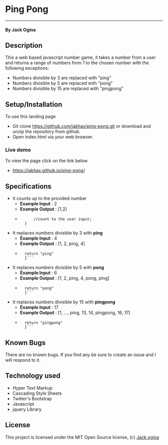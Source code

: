 Ping Pong
===================

- - - - 
#### By **Jack Ogina**

## Description ##
This a web based javascript number game, it takes a number from a user and returns a range of numbers from 1 to the chosen number with the following exceptions:
* Numbers divisible by 3 are replaced with "ping"
* Numbers divisible by 5 are replaced with "pong"
* Numbers divisible by 15 are replaced with "pingpong"

## Setup/Installation ##
To use this landing page 
* Git clone https://github.com/jakhax/ping-pong.git or download and unzip the repository from github.
* Open index.html via your web browser.

### Live demo ###
To view the page click on the link below
* https://jakhax.github.io/ping-pong/

## Specifications ##
* It counts up to the provided number
    * **Example Input** :  2
    * **Example Output** : [1,2]
    * ```for(var i=1; i<=userInput; i+=1){
			//count to the user input;
		}
	  ```
* It replaces numbers divisible by 3 with **ping**
    * **Example Input** :  4
    * **Example Output** : [1, 2, ping, 4]
    * ```if(number % 3===0){
		return "ping"
		}```
* It replaces numbers divisible by 5 with **pong**
    * **Example Input** :  6
    * **Example Output** : [1, 2, ping, 4, pong, ping]
    * ```if(number % 5===0){
		return "pong"
		}```
* It replaces numbers divisible by 15 with **pingpong**
    * **Example Input** :  17
    * **Example Output** : [1, ..., ping, 13, 14, pingpong, 16, 17]
    * ```if(number % 15===0){
		return "pingpong"
		}```

## Known Bugs ##

There are no known bugs. If you find any be sure to create an issue and I will respond to it.

## Technology used ##

* Hyper Text Markup
* Cascading Style Sheets
* Twitter's Bootstrap
* Javascript
* jquery Library

## License ##

This project is licensed under the MIT Open Source license, (c) [Jack ogina](https://github.com/jakhax) 